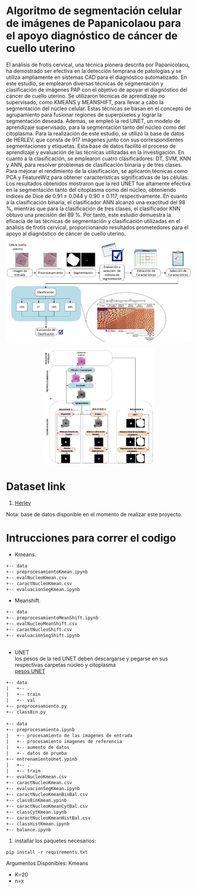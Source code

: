 # Algoritmo de segmentación celular de imágenes de Papanicolaou para el apoyo diagnóstico de cáncer de cuello uterino

El análisis de frotis cervical, una técnica pionera descrita por Papanicolaou, ha
demostrado ser efectiva en la detección temprana de patologías y se utiliza
ampliamente en sistemas CAD para el diagnóstico automatizado. En este estudio, se
emplearon diversas técnicas de segmentación y clasificación de imágenes PAP con el
objetivo de apoyar el diagnóstico del cáncer de cuello uterino. Se utilizaron técnicas de
aprendizaje no supervisado, como KMEANS y MEANSHIFT, para llevar a cabo la
segmentación del núcleo celular. Estas técnicas se basan en el concepto de
agrupamiento para fusionar regiones de superpíxeles y lograr la segmentación deseada.
Además, se empleó la red UNET, un modelo de aprendizaje supervisado, para la
segmentación tanto del núcleo como del citoplasma. Para la realización de este
estudio, se utilizó la base de datos de HERLEV, que consta de 917 imágenes junto con
sus correspondientes segmentaciones y etiquetas. Esta base de datos facilitó el proceso
de aprendizaje y evaluación de las técnicas utilizadas en la investigación. En cuanto a
la clasificación, se emplearon cuatro clasificadores: DT, SVM, KNN y ANN, para
resolver problemas de clasificación binaria y de tres clases. Para mejorar el
rendimiento de la clasificación, se aplicaron técnicas como PCA y FeatureWiz para
obtener características significativas de las células. Los resultados obtenidos mostraron
que la red UNET fue altamente efectiva en la segmentación tanto del citoplasma como
del núcleo, obteniendo índices de Dice de 0.91 ± 0.044 y 0.90 ± 0.117,
respectivamente. En cuanto a la clasificación binaria, el clasificador ANN alcanzó una
exactitud del 98 %, mientras que para la clasificación de tres clases, el clasificador
KNN obtuvo una precisión del 89 %. Por tanto, este estudio demuestra la eficacia de
las técnicas de segmentación y clasificación utilizadas en el análisis de frotis cervical,
proporcionando resultados prometedores para el apoyo al diagnóstico de cáncer de
cuello uterino.

<p align="center">
  <img src="./pipe/pipeA.jpg" width="600" title="Overall Pipeline">
</p>

<p align="center">
  <img src="./pipe/pipeB.jpg" width="300" title="Overall Pipeline">
</p>

# Dataset link
1. [Herlev](http://mde-lab.aegean.gr/index.php/downloads)

Nota: base de datos disponible en el momento de realizar este proyecto.

# Intrucciones para correr el codigo

- Kmeans.
```
+-- data
+-- preprocesamientoKmean.ipynb
+-- evalNucleoKmean.csv
+-- caractNucleoKmean.csv
+-- evaluacionSegKmean.ipynb 

```
- Meanshift.
```
+-- data
+-- preprocesamientoMeanShift.ipynb
+-- evalNucleoMeanShift.csv
+-- caractNucleoShift.csv
+-- evaluacionSegShift.ipynb


```

- UNET <br>
los pesos de la red UNET deben descargarse y pegarse en sus respectivas carpetas núcleo y citoplasma <br>
[pesos UNET](https://unicaucaeduco-my.sharepoint.com/:f:/g/personal/yeinerimbachi_unicauca_edu_co/Eu-QzwGsQLFAjr8YeqswUM8BsQJPxarAX6DfmvhCaT5_XA?e=gfJJYj) 
```
+-- data
|   +-- .
|   +-- train
|   +-- val
+-- preprocesamiento.py
+-- classBin.py

+-- data
+-- preprocesamiento.ipynb
|   +-- procesamiento de las imagenes de entrada
|   +-- procesamiento imagenes de referencia
|   +-- aumento de datos
|   +-- datos de prueba
+-- entrenamientoUnet.ypinb
|   +-- .
|   +-- train
+-- evalNucleoKmean.csv
+-- caractNucleoKmean.csv
+-- evaluacionSegKmean.ipynb
+-- caractNucleoKmeanBinBal.csv
+-- classBinKmean.ypinb
+-- caractNucleoKmeanCytBal.csv
+-- classCytKmean.ipynb
+-- caractNucleoKmeanHistBal.csv
+-- classHistKmean.ipynb
+-- balance.ipynb

```


1. installar los paquetes necesarios:
```
pip install -r requirements.txt
```
Argumentos Disponibles:
Kmeans
- K=20
- n=x